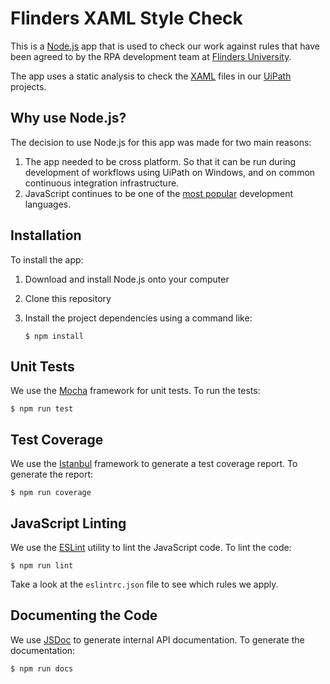 # Flinders XAML Style Check
This is a [Node.js][nodejs] app that is used to check our work against rules that have been agreed to by the RPA development team at [Flinders University][flinders].

The app uses a static analysis to check the [XAML][xaml] files in our [UiPath][uipath] projects.

## Why use Node.js?
The decision to use Node.js for this app was made for two main reasons:

1. The app needed to be cross platform. So that it can be run during development of workflows using UiPath on Windows, and on common continuous integration infrastructure.
2. JavaScript continues to be one of the [most popular][stackoverflow] development languages.

## Installation
To install the app:

1. Download and install Node.js onto your computer
2. Clone this repository
3. Install the project dependencies using a command like:

    ```
    $ npm install
    ````

## Unit Tests
We use the [Mocha][mochajs] framework for unit tests. To run the tests:

```
$ npm run test
```

## Test Coverage
We use the [Istanbul][instanbuljs] framework to generate a test coverage report. To generate the report:

```
$ npm run coverage
```

## JavaScript Linting
We use the [ESLint][eslint] utility to lint the JavaScript code. To lint the code:

```
$ npm run lint
```

Take a look at the `eslintrc.json` file to see which rules we apply.

## Documenting the Code
We use [JSDoc][jsdoc] to generate internal API documentation. To generate the documentation:

```
$ npm run docs
```


[eslint]: https://eslint.org/
[flinders]: https://www.flinders.edu.au/
[instanbuljs]: https://istanbul.js.org/
[jsdoc]: https://jsdoc.app/
[mochajs]: https://mochajs.org/
[nodejs]: https://nodejs.org/
[stackoverflow]: https://insights.stackoverflow.com/survey/2019#technology-_-programming-scripting-and-markup-languages
[uipath]: https://www.uipath.com/
[xaml]: https://en.wikipedia.org/wiki/Extensible_Application_Markup_Language
